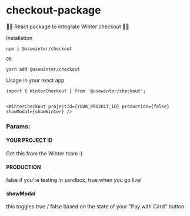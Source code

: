 # checkout-package
:rocket::rocket:  React package to integrate Winter checkout :rocket::rocket:

Installation
```
npm i @usewinter/checkout

OR 

yarn add @usewinter/checkout
```

Usage in your react app
```
import { WinterCheckout } from '@usewinter/checkout';


<WinterCheckout projectId={YOUR_PROJECT_ID} production={false} showModal={showWinter} />
```

### Params:

#### YOUR PROJECT ID
Get this from the Winter team :) 

#### PRODUCTION
false if you're testing in sandbox, true when you go live! 

#### showModal
this toggles true / false based on the state of your "Pay with Card" button
